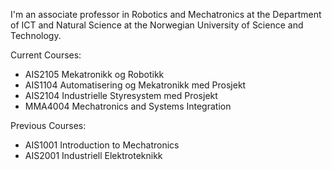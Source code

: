 I'm an associate professor in Robotics and Mechatronics at the Department of ICT and Natural Science at the Norwegian University of Science and Technology.

Current Courses:
- AIS2105 Mekatronikk og Robotikk
- AIS1104 Automatisering og Mekatronikk med Prosjekt
- AIS2104 Industrielle Styresystem med Prosjekt
- MMA4004 Mechatronics and Systems Integration

Previous Courses:
- AIS1001 Introduction to Mechatronics
- AIS2001 Industriell Elektroteknikk
